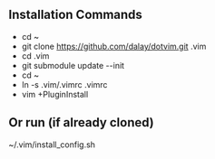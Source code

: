 ## Installation Commands
- cd ~
- git clone https://github.com/dalay/dotvim.git .vim
- cd .vim
- git submodule update --init
- cd ~
- ln -s .vim/.vimrc .vimrc
- vim +PluginInstall
## Or run (if already cloned)
~/.vim/install_config.sh
